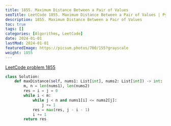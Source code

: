 ```yaml
---
title: 1855. Maximum Distance Between a Pair of Values
seoTitle: LeetCode 1855. Maximum Distance Between a Pair of Values | Python solution and explanation
description: 1855. Maximum Distance Between a Pair of Values
toc: true
tags: []
categories: [Algorithms, LeetCode]
date: 2024-01-01
lastMod: 2024-01-01
featuredImage: https://picsum.photos/700/155?grayscale
weight: 1855
---
```


[LeetCode problem 1855](https://leetcode.com/problems/maximum-distance-between-a-pair-of-values/)

```python
class Solution:
    def maxDistance(self, nums1: List[int], nums2: List[int]) -> int:
        m, n = len(nums1), len(nums2)
        res = i = j = 0
        while i < m:
            while j < n and nums1[i] <= nums2[j]:
                j += 1
            res = max(res, j - i - 1)
            i += 1
        return res

```
